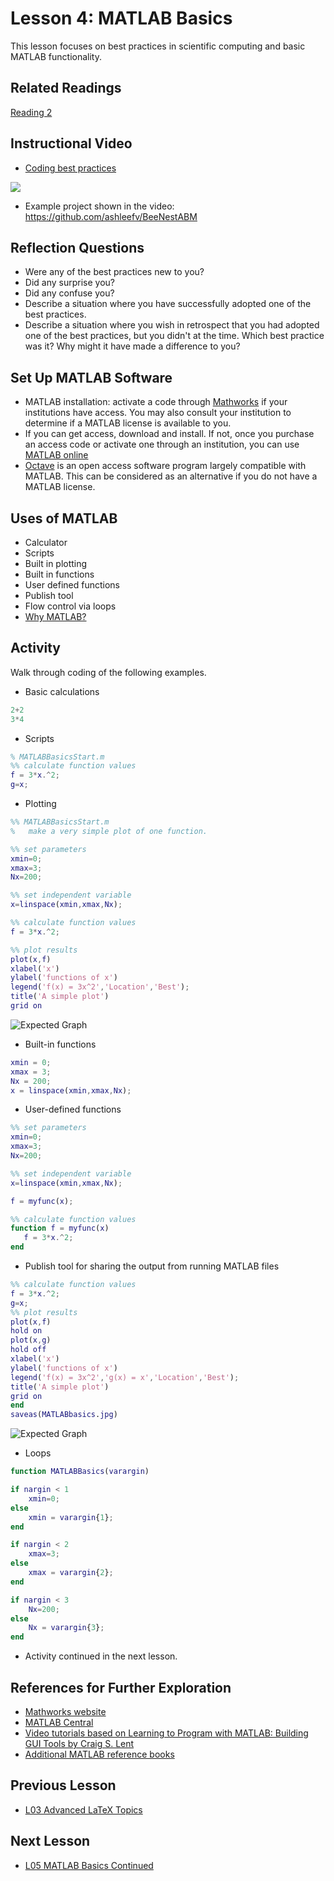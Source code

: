 # **Lesson 4: MATLAB Basics**

This lesson focuses on best practices in scientific computing and basic MATLAB functionality. 

## **Related Readings**
[Reading 2](https://github.com/ashleefv/ApplNumComp/blob/master/RecommendedReading.md#reading-2)

## **Instructional Video**
* [Coding best practices](https://www.youtube.com/watch?v=ThDNl4m7GsI&feature=emb_title&ab_channel=AshleeN.FordVersypt)

[![](http://img.youtube.com/vi/ThDNl4m7GsI/0.jpg)](http://www.youtube.com/watch?v=ThDNl4m7GsI "Coding best practices")
* Example project shown in the video: https://github.com/ashleefv/BeeNestABM

## **Reflection Questions**
* Were any of the best practices new to you?
* Did any surprise you?
* Did any confuse you?
* Describe a situation where you have successfully adopted one of the best practices.
* Describe a situation where you wish in retrospect that you had adopted one of the best practices, but you didn't at the time. Which best practice was it? Why might it have made a difference to you?

## **Set Up MATLAB Software**
* MATLAB installation: activate a code through [Mathworks](https://www.mathworks.com/academia.html) if your institutions have access. You may also consult your institution to determine if a MATLAB license is available to you. 
* If you can get access, download and install. If not, once you purchase an access code or activate one through an institution, you can use [MATLAB online](https://matlab.mathworks.com/)
* [Octave](https://www.gnu.org/software/octave/index) is an open access software program largely compatible with MATLAB. This can be considered as an alternative if you do not have a MATLAB license.

## **Uses of MATLAB**
  * Calculator
  * Scripts
  * Built in plotting
  * Built in functions
  * User defined functions
  * Publish tool
  * Flow control via loops
  * [Why MATLAB?](https://www.mathworks.com/products/matlab/why-matlab.html)

## **Activity**
Walk through coding of the following examples.
* Basic calculations
```MATLAB
2+2
3*4
```
* Scripts
```MATLAB
% MATLABBasicsStart.m
%% calculate function values
f = 3*x.^2;
g=x;
```
* Plotting
```MATLAB
%% MATLABBasicsStart.m
%   make a very simple plot of one function.

%% set parameters
xmin=0;
xmax=3;
Nx=200;

%% set independent variable
x=linspace(xmin,xmax,Nx);

%% calculate function values
f = 3*x.^2;

%% plot results
plot(x,f)
xlabel('x')
ylabel('functions of x')
legend('f(x) = 3x^2','Location','Best');
title('A simple plot')
grid on
```
![Expected Graph](Lesson_images/L4.1.jpg)

* Built-in functions
```MATLAB
xmin = 0; 
xmax = 3;
Nx = 200;
x = linspace(xmin,xmax,Nx);
```
* User-defined functions
```MATLAB
%% set parameters
xmin=0;
xmax=3;
Nx=200;

%% set independent variable
x=linspace(xmin,xmax,Nx);

f = myfunc(x);

%% calculate function values
function f = myfunc(x)
   f = 3*x.^2;
end
```
* Publish tool for sharing the output from running MATLAB files
```MATLAB
%% calculate function values
f = 3*x.^2;
g=x;
%% plot results
plot(x,f)
hold on
plot(x,g)
hold off
xlabel('x')
ylabel('functions of x')
legend('f(x) = 3x^2','g(x) = x','Location','Best');
title('A simple plot')
grid on
end
saveas(MATLABbasics.jpg)
```
![Expected Graph](Lesson_images/L4.2.jpg)
* Loops
```MATLAB
function MATLABBasics(varargin)

if nargin < 1
    xmin=0;
else 
    xmin = varargin{1};
end

if nargin < 2
    xmax=3; 
else 
    xmax = varargin{2};
end

if nargin < 3
    Nx=200;
else 
    Nx = varargin{3};
end
``` 
* Activity continued in the next lesson.

## **References for Further Exploration**
* [Mathworks website](https://www.mathworks.com/help/matlab/)
* [MATLAB Central](https://www.mathworks.com/matlabcentral/)
* [Video tutorials based on Learning to Program with MATLAB: Building GUI Tools by Craig S. Lent](http://learningmatlab.com/videos/index.html)
* [Additional MATLAB reference books](https://github.com/ashleefv/ApplNumComp/blob/master/RecommendedReading.md#matlab-reference-books)

## **Previous Lesson**
 * [L03 Advanced LaTeX Topics](/L03%20Advanced%20LaTeX%20Topics.md)
## **Next Lesson**
 * [L05 MATLAB Basics Continued](/L05%20MATLAB%20Basics%20Cont.md)
